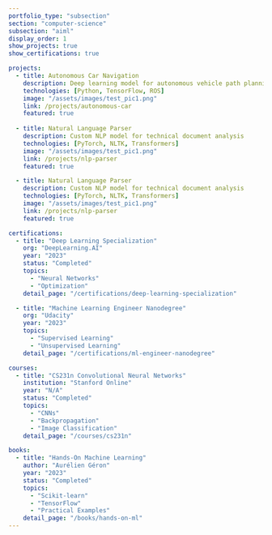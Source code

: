 ```yaml
---
portfolio_type: "subsection"
section: "computer-science"
subsection: "aiml"
display_order: 1
show_projects: true
show_certifications: true

projects:
  - title: Autonomous Car Navigation
    description: Deep learning model for autonomous vehicle path planning
    technologies: [Python, TensorFlow, ROS]
    image: "/assets/images/test_pic1.png"
    link: /projects/autonomous-car
    featured: true
  
  - title: Natural Language Parser
    description: Custom NLP model for technical document analysis
    technologies: [PyTorch, NLTK, Transformers]
    image: "/assets/images/test_pic1.png"
    link: /projects/nlp-parser
    featured: true

  - title: Natural Language Parser
    description: Custom NLP model for technical document analysis
    technologies: [PyTorch, NLTK, Transformers]
    image: "/assets/images/test_pic1.png"
    link: /projects/nlp-parser
    featured: true

certifications:
  - title: "Deep Learning Specialization"
    org: "DeepLearning.AI"
    year: "2023"
    status: "Completed"
    topics:
      - "Neural Networks"
      - "Optimization"
    detail_page: "/certifications/deep-learning-specialization"

  - title: "Machine Learning Engineer Nanodegree"
    org: "Udacity"
    year: "2023"
    topics:
      - "Supervised Learning"
      - "Unsupervised Learning"
    detail_page: "/certifications/ml-engineer-nanodegree"

courses:
  - title: "CS231n Convolutional Neural Networks"
    institution: "Stanford Online"
    year: "N/A"
    status: "Completed"
    topics:
      - "CNNs"
      - "Backpropagation"
      - "Image Classification"
    detail_page: "/courses/cs231n"

books:
  - title: "Hands-On Machine Learning"
    author: "Aurélien Géron"
    year: "2023"
    status: "Completed"
    topics:
      - "Scikit-learn"
      - "TensorFlow"
      - "Practical Examples"
    detail_page: "/books/hands-on-ml"
---
```

